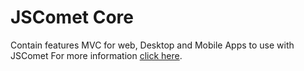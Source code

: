 # JSComet Core
Contain features MVC for web, Desktop and Mobile Apps to use with JSComet
For more information [click here](https://github.com/cirospaciari/jscomet).
